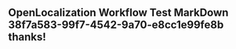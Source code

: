 <properties
ms.topic="hero-topic"
ms.test1="hero-topic"
ms.test2="test"/>

## OpenLocalization Workflow Test MarkDown 38f7a583-99f7-4542-9a70-e8cc1e99fe8b thanks!
